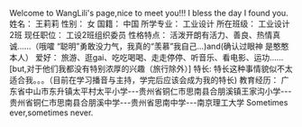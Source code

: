 Welcome to WangLili's page,nice to meet you!!!
I bless the day I found you.
姓名：
    王莉莉
性别：
    女
国籍：
    中国
所学专业：
    工业设计
所在班级：
    工业设计2班
现任职位：
    工设2班组织委员
性格特点：
    活泼开朗有活力、善良、热情真诚......（哦嚯 “聪明”勇敢没力气，我真的“羡慕”我自己...)and(确认过眼神  是憨憨本人）
爱好：
    旅游、逛gai、吃吃喝喝、走走停停、听音乐、看电影、运功......[but,对于他们我都没有特别浓厚的兴趣（旅行除外）]
特长:
    特长这种事情貌似不太适合我。。。（目前在学习播音与主持，学完后应该会成为我的特长)
教育经历：
    广东省中山市东升镇太平村太平小学---贵州省铜仁市思南县合朋溪镇王家沟小学---贵州省铜仁市思南县合朋溪中学---贵州省思南中学---南京理工大学
Sometimes ever,sometimes never.
    
    







